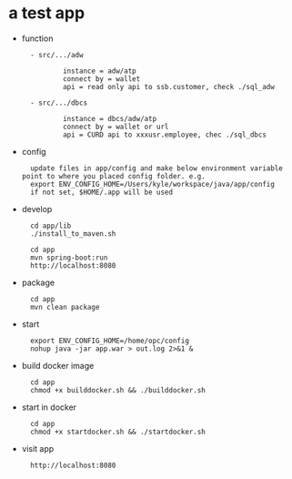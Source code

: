 
# a test app

- function

        - src/.../adw
                
                instance = adw/atp
                connect by = wallet
                api = read only api to ssb.customer, check ./sql_adw

        - src/.../dbcs
        
                instance = dbcs/adw/atp
                connect by = wallet or url
                api = CURD api to xxxusr.employee, chec ./sql_dbcs

- config

        update files in app/config and make below environment variable point to where you placed config folder. e.g.
        export ENV_CONFIG_HOME=/Users/kyle/workspace/java/app/config
        if not set, $HOME/.app will be used

- develop

        cd app/lib
        ./install_to_maven.sh

        cd app
        mvn spring-boot:run
        http://localhost:8080

- package

        cd app
        mvn clean package

- start

        export ENV_CONFIG_HOME=/home/opc/config
        nohup java -jar app.war > out.log 2>&1 &

- build docker image

        cd app
        chmod +x builddocker.sh && ./builddocker.sh

- start in docker

        cd app
        chmod +x startdocker.sh && ./startdocker.sh

- visit app

        http://localhost:8080


                
                
                 
